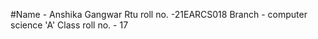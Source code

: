 #Name - Anshika Gangwar
Rtu roll no. -21EARCS018
Branch - computer science 'A'
Class roll no. - 17

